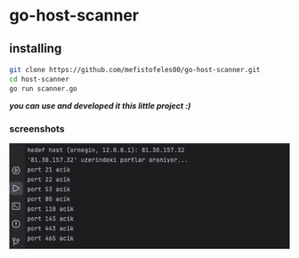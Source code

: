 # go-host-scanner

## installing

```bash 
git clone https://github.com/mefistofeles00/go-host-scanner.git
cd host-scanner
go run scanner.go
```
**_you can use and developed it this little project :)_**

### screenshots
 ![program ciktisi](sc.png)

 